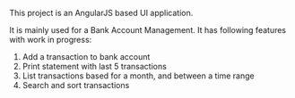 This project is an AngularJS based UI application.

It is mainly used for a Bank Account Management.
It has following features with work in progress:

1. Add a transaction to bank account
2. Print statement with last 5 transactions
3. List transactions based for a month, and between a time range
4. Search and sort transactions
